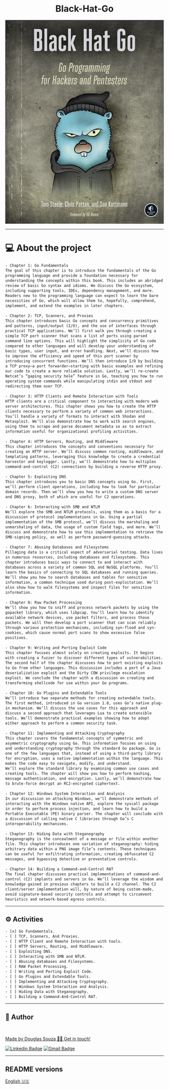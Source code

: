 <h1 align="center">Black-Hat-Go</h1>


<p align="center">
    <img src="assets/logo.png"/>
</p>

---

# 💻 About the project

    - Chapter 1: Go Fundamentals
    The goal of this chapter is to introduce the fundamentals of the Go programming language and provide a foundation necessary for understanding the concepts within this book. This includes an abridged review of basic Go syntax and idioms. We discuss the Go ecosystem, including supporting tools, IDEs, dependency management, and more. Readers new to the programming language can expect to learn the bare necessities of Go, which will allow them to, hopefully, comprehend, implement, and extend the examples in later chapters.

    - Chapter 2: TCP, Scanners, and Proxies
    This chapter introduces basic Go concepts and concurrency primitives and patterns, input/output (I/O), and the use of interfaces through practical TCP applications. We’ll first walk you through creating a simple TCP port scanner that scans a list of ports using parsed command line options. This will highlight the simplicity of Go code compared to other languages and will develop your understanding of basic types, user input, and error handling. Next, we’ll discuss how to improve the efficiency and speed of this port scanner by introducing concurrent functions. We’ll then introduce I/O by building a TCP proxy—a port forwarder—starting with basic examples and refining our code to create a more reliable solution. Lastly, we’ll re-create Netcat’s “gaping security hole” feature in Go, teaching you how to run operating system commands while manipulating stdin and stdout and redirecting them over TCP.

    - Chapter 3: HTTP Clients and Remote Interaction with Tools
    HTTP clients are a critical component to interacting with modern web server architectures. This chapter shows you how to create the HTTP clients necessary to perform a variety of common web interactions. You’ll handle a variety of formats to interact with Shodan and Metasploit. We’ll also demonstrate how to work with search engines, using them to scrape and parse document metadata so as to extract information useful for organizational profiling activities.

    - Chapter 4: HTTP Servers, Routing, and Middleware
    This chapter introduces the concepts and conventions necessary for creating an HTTP server. We’ll discuss common routing, middleware, and templating patterns, leveraging this knowledge to create a credential harvester and keylogger. Lastly, we’ll demonstrate how to multiplex command-and-control (C2) connections by building a reverse HTTP proxy.

    - Chapter 5: Exploiting DNS
    This chapter introduces you to basic DNS concepts using Go. First, we’ll perform client operations, including how to look for particular domain records. Then we’ll show you how to write a custom DNS server and DNS proxy, both of which are useful for C2 operations.

    - Chapter 6: Interacting with SMB and NTLM
    We’ll explore the SMB and NTLM protocols, using them as a basis for a discussion of protocol implementations in Go. Using a partial implementation of the SMB protocol, we’ll discuss the marshaling and unmarshaling of data, the usage of custom field tags, and more. We’ll discuss and demonstrate how to use this implementation to retrieve the SMB-signing policy, as well as perform password-guessing attacks.

    - Chapter 7: Abusing Databases and Filesystems
    Pillaging data is a critical aspect of adversarial testing. Data lives in numerous resources, including databases and filesystems. This chapter introduces basic ways to connect to and interact with databases across a variety of common SQL and NoSQL platforms. You’ll learn the basics of connecting to SQL databases and running queries. We’ll show you how to search databases and tables for sensitive information, a common technique used during post-exploitation. We’ll also show how to walk filesystems and inspect files for sensitive information.

    - Chapter 8: Raw Packet Processing
    We’ll show you how to sniff and process network packets by using the gopacket library, which uses libpcap. You’ll learn how to identify available network devices, use packet filters, and process those packets. We will then develop a port scanner that can scan reliably through various protection mechanisms, including syn-flood and syn-cookies, which cause normal port scans to show excessive false positives.

    - Chapter 9: Writing and Porting Exploit Code
    This chapter focuses almost solely on creating exploits. It begins with creating a fuzzer to discover different types of vulnerabilities. The second half of the chapter discusses how to port existing exploits to Go from other languages. This discussion includes a port of a Java deserialization exploit and the Dirty COW privilege escalation exploit. We conclude the chapter with a discussion on creating and transforming shellcode for use within your Go programs.

    - Chapter 10: Go Plugins and Extendable Tools
    We’ll introduce two separate methods for creating extendable tools. The first method, introduced in Go version 1.8, uses Go’s native plug-in mechanism. We’ll discuss the use cases for this approach and discuss a second approach that leverages Lua to create extensible tools. We’ll demonstrate practical examples showing how to adopt either approach to perform a common security task.

    - Chapter 11: Implementing and Attacking Cryptography
    This chapter covers the fundamental concepts of symmetric and asymmetric cryptography using Go. This information focuses on using and understanding cryptography through the standard Go package. Go is one of the few languages that, instead of using a third-party library for encryption, uses a native implementation within the language. This makes the code easy to navigate, modify, and understand.
    We’ll explore the standard library by examining common use cases and creating tools. The chapter will show you how to perform hashing, message authentication, and encryption. Lastly, we’ll demonstrate how to brute-force decrypt an RC2-encrypted ciphertext.

    - Chapter 12: Windows System Interaction and Analysis
    In our discussion on attacking Windows, we’ll demonstrate methods of interacting with the Windows native API, explore the syscall package in order to perform process injection, and learn how to build a Portable Executable (PE) binary parser. The chapter will conclude with a discussion of calling native C libraries through Go’s C interoperability mechanisms.

    - Chapter 13: Hiding Data with Steganography
    Steganography is the concealment of a message or file within another file. This chapter introduces one variation of steganography: hiding arbitrary data within a PNG image file’s contents. These techniques can be useful for exfiltrating information, creating obfuscated C2 messages, and bypassing detective or preventative controls.

    - Chapter 14: Building a Command-and-Control RAT
    The final chapter discusses practical implementations of command-and-control (C2) implants and servers in Go. We’ll leverage the wisdom and knowledge gained in previous chapters to build a C2 channel. The C2 client/server implementation will, by nature of being custom-made, avoid signature-based security controls and attempt to circumvent heuristics and network-based egress controls.

---

## ⚙️ Activities

    - [x] Go Fundamentals.
    - [ ] TCP, Scanners, And Proxies.
    - [ ] HTTP Client and Remote Interaction with tools.
    - [ ] HTTP Servers, Routing, and Middleware.
    - [ ] Exploiting DNS.
    - [ ] Interacting with SMB and NTLM.
    - [ ] Abusing databases and Filesystems.
    - [ ] RAW Packet Processing.
    - [ ] Writing and Porting Exploit Code.
    - [ ] Go Plugins and Extendable Tools.
    - [ ] Implementing and Attacking Cryptography.
    - [ ] Windows System Interaction and Analysis.
    - [ ] Hiding Data with Steganography.
    - [ ] Building a Command-And-Control RAT.

---

## 🦸 Author

<a href="#">
    <img style="border-radius: 50%;" src="https://avatars.githubusercontent.com/u/50157211?s=120&v=4" width="100px;" alt=""/>
<br />

Made by Douglas Souza 👋🏽 Get in touch!

[![Linkedin Badge](https://img.shields.io/badge/-Douglas-blue?style=flat-square&logo=Linkedin&logoColor=white&link=https://www.linkedin.com/in/dagurasujava/)](https://www.linkedin.com/in/dagurasujava/)
[![Gmail Badge](https://img.shields.io/badge/-contini.ds@gmail.com-c14438?style=flat-square&logo=Gmail&logoColor=white&link=mailto:contini.ds@gmail.com)](mailto:contini.ds@gmail.com)

---
## README versions

[English 🇺🇸](./README.md)